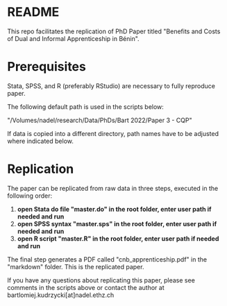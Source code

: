 # README
This repo facilitates the replication of PhD Paper titled "Benefits and Costs of Dual and Informal
Apprenticeship in Bénin". 

# Prerequisites
Stata, SPSS, and R (preferably RStudio) are necessary to fully reproduce paper.

The following default path is used in the scripts below: 

"/Volumes/nadel/research/Data/PhDs/Bart 2022/Paper 3 - CQP"

If data is copied into a different directory, path names have to be adjusted where indicated below.

# Replication

The paper can be replicated from raw data in three steps, executed in the following order:

  1. **open Stata do file "master.do" in the root folder, enter user path if needed and run**
  2. **open SPSS syntax "master.sps" in the root folder, enter user path if needed and run**
  3. **open R script "master.R" in the root folder, enter user path if needed and run**

The final step generates a PDF called "cnb_apprenticeship.pdf" in the "markdown" folder. This is the replicated paper.

If you have any questions about replicating this paper, please see comments in the scripts above or contact the author at bartlomiej.kudrzycki[at]nadel.ethz.ch
